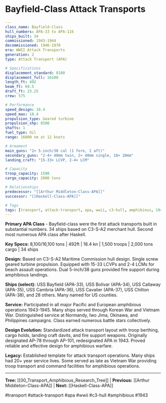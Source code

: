 # Bayfield-Class Attack Transports

```yaml
---
class_name: Bayfield-Class
hull_numbers: APA-33 to APA-116
ships_built: 34
commissioned: 1943-1944
decommissioned: 1946-1970
era: WWII Attack Transports
generation: 2
type: Attack Transport (APA)

# Specifications
displacement_standard: 8100
displacement_full: 16100
length_ft: 492
beam_ft: 69.5
draft_ft: 23.25
crew: 575

# Performance
speed_design: 18.4
speed_max: 18.4
propulsion_type: Geared turbine
propulsion_shp: 8500
shafts: 1
fuel_type: Oil
range: 16000 nm at 12 knots

# Armament
main_guns: "2× 5-inch/38 cal (1 fore, 1 aft)"
secondary_guns: "2-4× 40mm twin, 2× 40mm single, 18× 20mm"
landing_craft: "15-33× LCVP, 2-4× LCM"

# Capacity
troop_capacity: 1500
cargo_capacity: 2000 tons

# Relationships
predecessor: "[[Arthur Middleton-Class-APA]]"
successor: "[[Haskell-Class-APA]]"

# Tags
tags: [transport, attack-transport, apa, wwii, c3-hull, amphibious, 1943]
---
```

**Primary APA Class** - Bayfield-class were the first attack transports built in substantial numbers. 34 ships based on C3-S-A2 merchant hull. Second most numerous APA class after Haskell.

**Key Specs:** 8,100/16,100 tons | 492ft | 18.4 kn | 1,500 troops | 2,000 tons cargo | 34 ships

**Design:** Based on C3-S-A2 Maritime Commission hull design. Single screw geared turbine propulsion. Equipped with 15-33 LCVPs and 2-4 LCMs for beach assault operations. Dual 5-inch/38 guns provided fire support during amphibious landings.

**Ships (select):** USS Bayfield (APA-33), USS Bolivar (APA-34), USS Callaway (APA-35), USS Cambria (APA-36), USS Cavalier (APA-37), USS Chilton (APA-38), and 28 others. Many named for US counties.

**Service:** Participated in all major Pacific and European amphibious operations 1943-1945. Many ships served through Korean War and Vietnam War. Distinguished service at Normandy, Iwo Jima, Okinawa, and Philippines campaigns. Class earned numerous battle stars collectively.

**Design Evolution:** Standardized attack transport layout with troop berthing, cargo holds, landing craft davits, and fire support weapons. Originally designated AP-78 through AP-101, redesignated APA in 1943. Proved reliable and effective design for amphibious warfare.

**Legacy:** Established template for attack transport operations. Many ships had 20+ year service lives. Some served as late as Vietnam War providing troop transport and command facilities for amphibious operations.

---
**Tree:** [[00_Transport_Amphibious_Research_Tree]] | **Previous:** [[Arthur Middleton-Class-APA]] | **Next:** [[Haskell-Class-APA]]

#transport #attack-transport #apa #wwii #c3-hull #amphibious #1943
